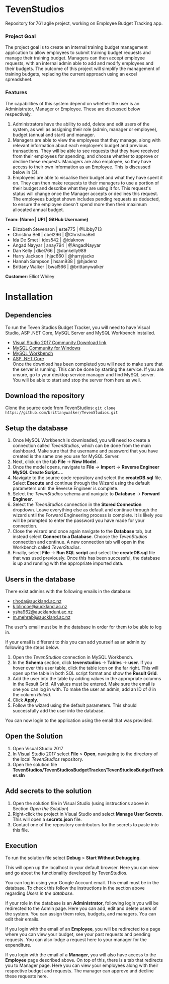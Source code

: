# TevenStudios
Repository for 761 agile project, working on Employee Budget Tracking app.

### Project Goal

The project goal is to create an internal training budget management application to allow employees to submit training budget requests and manage their training budget. Managers can then accept employee requests, with an internal admin able to add and modify employees and their budgets. The outcome of this project will simplify the management of training budgets, replacing the current approach using an excel spreadsheet.

### Features

The capabilities of this system depend on whether the user is an Administrator, Manager or Employee. These are discussed below respectively.

1. Administrators have the ability to add, delete and edit users of the system, as well as assigning their role (admin, manager or employee), budget (annual and start) and manager.
2. Managers are able to view the employees that they manage, along with relevant information about each employee’s budget and previous transactions. They will be able to see requests that they have received from their employees for spending, and choose whether to approve or decline these requests. Managers are also employee, so they have access to their own information as an Employee. This is discussed below in (3).
3. Employees are able to visualise their budget and what they have spent it on. They can then make requests to their managers to use a portion of their budget and describe what they are using it for. This request's status will change once the Manager accepts or declines this request. The employees budget shown includes pending requests as deducted, to ensure the employee doesn't spend more then their maximum allocated annual budget.

**Team: (Name | UPI | GitHub Username)**
* Elizabeth Stevenson | este775 | @Libby713
* Christina Bell | cbel296 | @ChristinaBell
* Ida De Smet | ides542 | @idaknow
* Angad Nayyar | anay794 | @AngadNayyar
* Dan Kelly | dkel766 | @dankelly989
* Harry Jackson | hjac660 | @harryjacko
* Hannah Sampson | hsam938 | @hjadenz
* Brittany Walker | bwal566 | @brittanywalker

**Customer:** Elliot Whiley

# Installation

## Dependencies
To run the Teven Studios Budget Tracker, you will need to have Visual Studio, ASP .NET Core, MySQL Server and MySQL Workbench installed.

* [Visual Studio 2017 Community Download link](https://www.visualstudio.com/downloads/)
* [MySQL Community for Windows](https://dev.mysql.com/downloads/windows/installer/)
* [MySQL Workbench](https://dev.mysql.com/downloads/workbench/)
* [ASP .NET Core](https://www.microsoft.com/net/core#windowscmd) <br />
Once the download has been completed you will need to make sure that the server is running. This can be done by starting the service. If you are unsure, go to your desktop service manager and find MySQL server. You will be able to start and stop the server from here as well.

## Download the repository

Clone the source code from TevenStudios: `git clone https://github.com/brittanywalker/TevenStudios.git`

## Setup the database

1. Once MySQL Workbench is downloaded, you will need to create a connection called _TevenStudios_, which can be done from the main dashboard. Make sure that the username and password that you have created is the same one you use for MySQL Server.
2. Next, click on the tab **File** -> **New Model**.
3. Once the model opens, navigate to **File** -> **Import** -> **Reverse Engineer MySQL Create Script...**.
4. Navigate to the source code repository and select the **createDB.sql** file. Select **Execute** and continue through the Wizard using the default parameters until the Reverse Engineer is complete.
5. Select the _TevenStudios_ schema and navigate to **Database** -> **Forward Engineer**.
6. Select the _TevenStudios_ connection in the **Stored Connection** dropdown. Leave everything else as default and continue through the wizard until the Forward Engineering process is complete. It is likely you will be prompted to enter the password you have made for your connection.
7. Close the wizard and once again navigate to the **Database** tab, but instead select **Connect to a Database**. Choose the _TevenStudios_ connection and continue. A new connection tab will open in the Workbench called _TevenStudios_.
6. Finally, select **File** -> **Run SQL script** and select the **createDB.sql** file that was used previously. Once this has been successful, the database is up and running with the appropriate imported data.

## Users in the database

There exist admins with the following emails in the database:
* r.hoda@auckland.ac.nz
* k.blincoe@auckland.ac.nz
* ysha962@aucklanduni.ac.nz
* m.mehrabi@auckland.ac.nz

The user's email must be in the database in order for them to be able to log in.

If your email is different to this you can add yourself as an admin by following the steps below.

1. Open the _TevenStudios_ connection in MySQL Workbench.
2. In the **Schema** section, click **tevenstudios** -> **Tables** -> **user**. If you hover over this user table, click the table icon on the far right. This will open up the table in both SQL script format and show the **Result Grid**.
3. Add the user into the table by adding values in the appropriate columns in the Result Grid. All values must be entered. Make sure the email is one you can log in with. To make the user an admin, add an ID of _0_ in the column _RoleId_.
4. Click **Apply**.
5. Follow the wizard using the default parameters. This should successfully add the user into the database.

You can now login to the application using the email that was provided.

## Open the Solution

1. Open Visual Studio 2017
2. In Visual Studio 2017 select **File** > **Open**, navigating to the directory of the local _TevenStudios_ repository.
3. Open the solution file **TevenStudios/TevenStudiosBudgetTracker/TevenStudiosBudgetTracker.sln**

## Add secrets to the solution

1. Open the solution file in Visual Studio (using instructions above in Section _Open the Solution_)
2. Right-click the project in Visual Studio and select **Manage User Secrets**. This will open a **secrets.json** file.
3. Contact one of the repository contributors for the secrets to paste into this file.

## Execution

To run the solution file select **Debug** > **Start Without Debugging**.

This will open up the localhost in your default browser. Here you can view and go about the functionality developed by TevenStudios.

You can log in using your Google Account email. This email must be in the database. To check this follow the instructions in the section above regarding _Users in the database_.

If your role in the database is an **Administrator**, following login you will be redirected to the Admin page. Here you can add, edit and delete users of the system. You can assign them roles, budgets, and managers. You can edit their emails.

If you login with the email of an **Employee**, you will be redirected to a page where you can view your budget, see your past requests and pending requests. You can also lodge a request here to your manager for the expenditure.

If you login with the email of a **Manager**, you will also have access to the **Employee** page described above. On top of this, there is a tab that redirects you to Manager page. Here you can view your employees along with their respective budget and requests. The manager can approve and decline these requests here.
